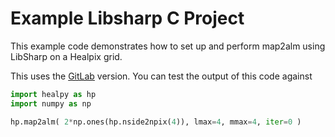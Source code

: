 # Example Libsharp C Project

This example code demonstrates how to set up and perform map2alm using LibSharp on a Healpix grid.

This uses the [GitLab](https://gitlab.mpcdf.mpg.de/mtr/libsharp/tree/master) version. You can test the output of this code against 

```python
import healpy as hp
import numpy as np

hp.map2alm( 2*np.ones(hp.nside2npix(4)), lmax=4, mmax=4, iter=0 )
```